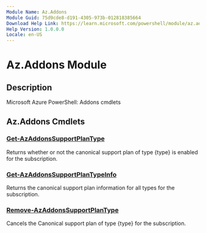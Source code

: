 ```yaml
---
Module Name: Az.Addons
Module Guid: 75d9cde8-d191-4305-973b-012818385664
Download Help Link: https://learn.microsoft.com/powershell/module/az.addons
Help Version: 1.0.0.0
Locale: en-US
---
```


# Az.Addons Module
## Description
Microsoft Azure PowerShell: Addons cmdlets

## Az.Addons Cmdlets
### [Get-AzAddonsSupportPlanType](Get-AzAddonsSupportPlanType.md)
Returns whether or not the canonical support plan of type {type} is enabled for the subscription.

### [Get-AzAddonsSupportPlanTypeInfo](Get-AzAddonsSupportPlanTypeInfo.md)
Returns the canonical support plan information for all types for the subscription.

### [Remove-AzAddonsSupportPlanType](Remove-AzAddonsSupportPlanType.md)
Cancels the Canonical support plan of type {type} for the subscription.

